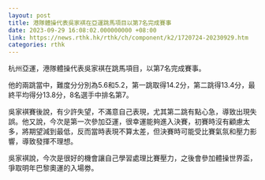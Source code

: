 ```yaml
---
layout: post
title: 港隊體操代表吳家褀在亞運跳馬項目以第7名完成賽事
date: 2023-09-29 16:08:02.000000000 +08:00
link: https://news.rthk.hk/rthk/ch/component/k2/1720724-20230929.htm
categories: rthk
---
```


杭州亞運，港隊體操代表吳家褀在跳馬項目，以第7名完成賽事。

他的兩跳當中，難度分分別為5.6和5.2，第一跳取得14.2分，第二跳得13.4分，最終平均得分13.8分，8名選手中排名第7。

吳家褀賽後說，有少許失望，不滿意自己表現，尤其第二跳有點心急，導致出現失誤。他又說，今次是第一次參加亞運，很幸運能夠進入決賽，初賽時沒有顧慮太多，將期望減到最低，反而當時表現不算太差，但決賽時可能受比賽氣氛和壓力影響，導致發揮不理想。

吳家褀說，今次是很好的機會讓自己學習處理比賽壓力，之後會參加體操世界盃，爭取明年巴黎奧運的入場劵。

